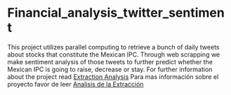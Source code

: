 # Financial_analysis_twitter_sentiment
This project utilizes parallel computing to retrieve a bunch of daily tweets about stocks that constitute the Mexican IPC. Through web scrapping we make sentiment analysis of those tweets to further predict whether the Mexican IPC is going to raise, decrease or stay. 
For further information about the project read [Extraction Analysis](extraction_analysis.md)
Para mas información sobre el proyecto favor de leer [Analisis de la Extracción](extraccion_analisis_tweets.md)
